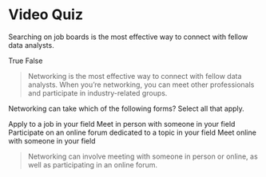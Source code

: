 # Video Quiz

Searching on job boards is the most effective way to connect with fellow data analysts.

True
False

> Networking is the most effective way to connect with fellow data analysts. When you’re networking, you can meet other professionals and participate in industry-related groups.

Networking can take which of the following forms? Select all that apply.


Apply to a job in your field
Meet in person with someone in your field
Participate on an online forum dedicated to a topic in your field
Meet online with someone in your field

> Networking can involve meeting with someone in person or online, as well as participating in an online forum.


